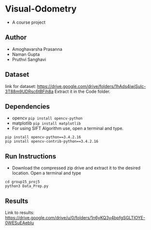 # Visual-Odometry
- A course project 

## Author
- Amoghavarsha Prasanna
- Naman Gupta 
- Pruthvi Sanghavi

## Dataset
link for dataset: https://drive.google.com/drive/folders/1hAds4iwjSulc-3T88m9UDRsc6tBFih8a
Extract it in the Code folder.

## Dependencies
- opencv ```pip install opencv-python```
- matplotlib ```pip install matplotlib```
- For using SIFT Algorithm use, open a terminal and type.
```
pip install opencv-python==3.4.2.16
pip install opencv-contrib-python==3.4.2.16
```

## Run Instructions
- Download the compressed zip drive and extract it to the desired location. Open a terminal and type
```
cd group15_proj5
python3 Data_Prep.py
```

## Results
Link to results: https://drive.google.com/drive/u/0/folders/1n6yKQ3y4bpfgSGLTlOYE-0WESuEAebIu
